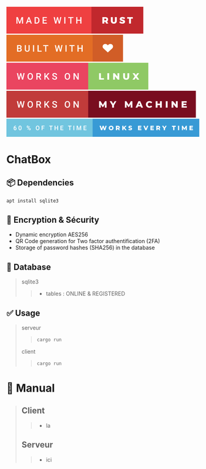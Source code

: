 ![made-with-rust](img/made-with-rust.svg?style=centerme)
![built-with-love](img/built-with-love.svg?style=centerme)
![works-on-linux](img/works-on-linux.svg?style=centerme)
![works-on-my-machine](img/works-on-my-machine.svg?style=centerme)
![60-of-the-time-works-every-time](img/60-of-the-time-works-every-time.svg?style=centerme)

# ChatBox

## 📦 Dependencies
```bash
apt install sqlite3
```

## 🔐 Encryption & Sécurity
- Dynamic encryption AES256
- QR Code generation for Two factor authentification (2FA)
- Storage of password hashes (SHA256) in the database

## 🎨 Database
> sqlite3
>> - tables : ONLINE & REGISTERED

## ✅ Usage
> serveur
>>```bash
>>cargo run
>>```
> client
>>```bash
>>cargo run
>>```


# 📕 Manual

>## Client
>> - la
>## Serveur
>> - ici